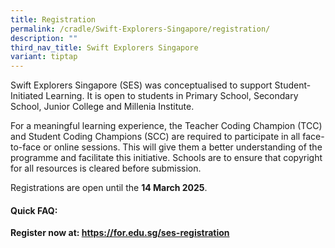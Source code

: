 ```yaml
---
title: Registration
permalink: /cradle/Swift-Explorers-Singapore/registration/
description: ""
third_nav_title: Swift Explorers Singapore
variant: tiptap
---
```

<p>Swift Explorers Singapore (SES) was conceptualised to support Student-Initiated
Learning. It is open to students in Primary School, Secondary School, Junior
College and Millenia Institute.</p>
<p>For a meaningful learning experience, the Teacher Coding Champion (TCC)
and Student Coding Champions (SCC) are required to participate in all face-to-face
or online sessions. This will give them a better understanding of the programme
and facilitate this initiative. Schools are to ensure that copyright for
all resources is cleared before submission.</p>
<p>Registrations are open until the <strong>14 March 2025</strong>.</p>
<h4>Quick FAQ:</h4>
<p><strong>Register now at: <a href="https://for.edu.sg/ses-registration" rel="noopener noreferrer nofollow" target="_blank">https://for.edu.sg/ses-registration</a></strong>
</p>